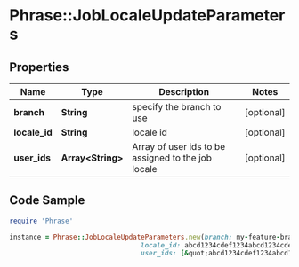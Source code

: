 # Phrase::JobLocaleUpdateParameters

## Properties

Name | Type | Description | Notes
------------ | ------------- | ------------- | -------------
**branch** | **String** | specify the branch to use | [optional] 
**locale_id** | **String** | locale id | [optional] 
**user_ids** | **Array&lt;String&gt;** | Array of user ids to be assigned to the job locale | [optional] 

## Code Sample

```ruby
require 'Phrase'

instance = Phrase::JobLocaleUpdateParameters.new(branch: my-feature-branch,
                                 locale_id: abcd1234cdef1234abcd1234cdef1234,
                                 user_ids: [&quot;abcd1234cdef1234abcd1234cdef1234&quot;])
```


